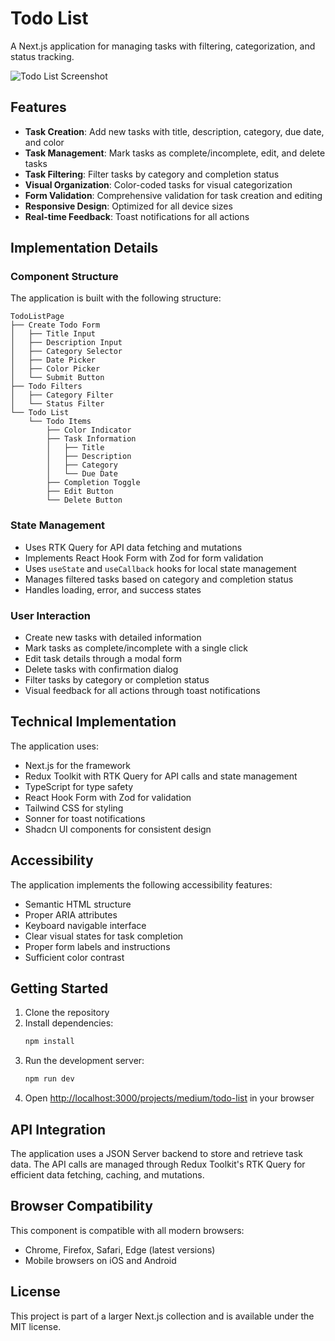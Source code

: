 # Todo List

A Next.js application for managing tasks with filtering, categorization, and status tracking.

![Todo List Screenshot](https://ik.imagekit.io/nagoevid/nextjs-projects/todo-list.png?updatedAt=1748975567048)

## Features

- **Task Creation**: Add new tasks with title, description, category, due date, and color
- **Task Management**: Mark tasks as complete/incomplete, edit, and delete tasks
- **Task Filtering**: Filter tasks by category and completion status
- **Visual Organization**: Color-coded tasks for visual categorization
- **Form Validation**: Comprehensive validation for task creation and editing
- **Responsive Design**: Optimized for all device sizes
- **Real-time Feedback**: Toast notifications for all actions

## Implementation Details

### Component Structure

The application is built with the following structure:

```
TodoListPage
├── Create Todo Form
│   ├── Title Input
│   ├── Description Input
│   ├── Category Selector
│   ├── Date Picker
│   ├── Color Picker
│   └── Submit Button
├── Todo Filters
│   ├── Category Filter
│   └── Status Filter
└── Todo List
    └── Todo Items
        ├── Color Indicator
        ├── Task Information
        │   ├── Title
        │   ├── Description
        │   ├── Category
        │   └── Due Date
        ├── Completion Toggle
        ├── Edit Button
        └── Delete Button
```

### State Management

- Uses RTK Query for API data fetching and mutations
- Implements React Hook Form with Zod for form validation
- Uses `useState` and `useCallback` hooks for local state management
- Manages filtered tasks based on category and completion status
- Handles loading, error, and success states

### User Interaction

- Create new tasks with detailed information
- Mark tasks as complete/incomplete with a single click
- Edit task details through a modal form
- Delete tasks with confirmation dialog
- Filter tasks by category or completion status
- Visual feedback for all actions through toast notifications

## Technical Implementation

The application uses:

- Next.js for the framework
- Redux Toolkit with RTK Query for API calls and state management
- TypeScript for type safety
- React Hook Form with Zod for validation
- Tailwind CSS for styling
- Sonner for toast notifications
- Shadcn UI components for consistent design

## Accessibility

The application implements the following accessibility features:

- Semantic HTML structure
- Proper ARIA attributes
- Keyboard navigable interface
- Clear visual states for task completion
- Proper form labels and instructions
- Sufficient color contrast

## Getting Started

1. Clone the repository
2. Install dependencies:
   ```bash
   npm install
   ```
3. Run the development server:
   ```bash
   npm run dev
   ```
4. Open [http://localhost:3000/projects/medium/todo-list](http://localhost:3000/projects/medium/todo-list) in your browser

## API Integration

The application uses a JSON Server backend to store and retrieve task data. The API calls are managed through Redux Toolkit's RTK Query for efficient data fetching, caching, and mutations.

## Browser Compatibility

This component is compatible with all modern browsers:

- Chrome, Firefox, Safari, Edge (latest versions)
- Mobile browsers on iOS and Android

## License

This project is part of a larger Next.js collection and is available under the MIT license. 
